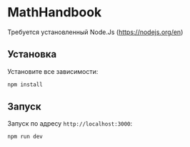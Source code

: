 # MathHandbook

Требуется установленный Node.Js (https://nodejs.org/en)

## Установка

Установите все зависимости:

```bash
npm install
```

## Запуск

Запуск по адресу `http://localhost:3000`:

```bash
npm run dev
```